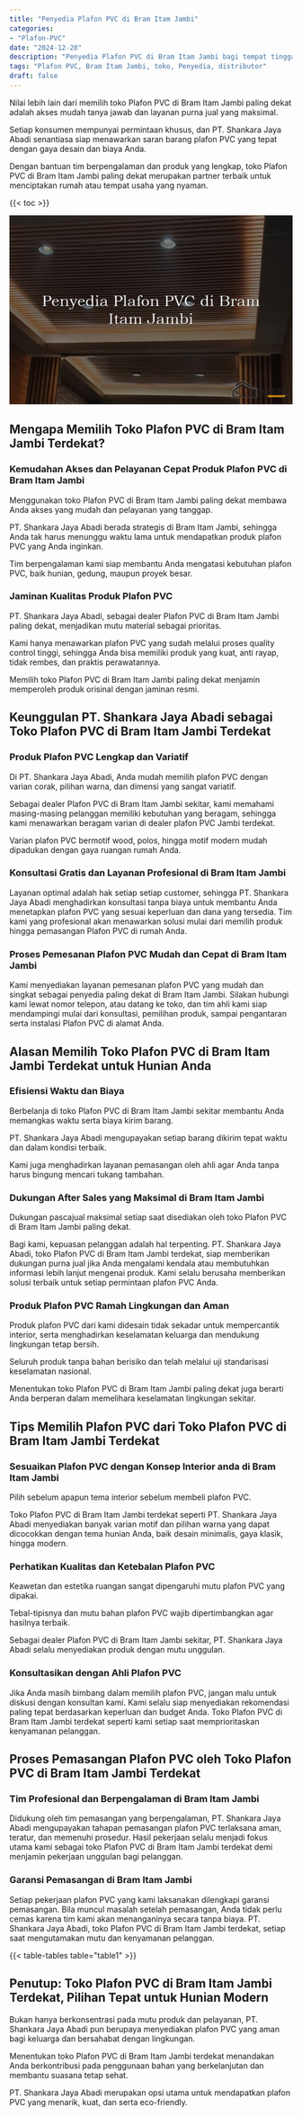 ```yaml
---
title: "Penyedia Plafon PVC di Bram Itam Jambi"
categories: 
- "Plafon-PVC"
date: "2024-12-28"
description: "Penyedia Plafon PVC di Bram Itam Jambi bagi tempat tinggal, kantor, serta toko. Plafon berkualitas, variasi motif, warna menarik, dengan layanan pemasangan ditangani oleh tenaga ahli ahli serta garansi resmi!|Layanan penjualan Plafon PVC di Bram Itam Jambi bagi kebutuhan rumah, perkantoran, maupun gerai, beserta material berkualitas dan pemasangan oleh tenaga ahli berpengalaman dan kepastian resmi.|Solusi Plafon PVC di Bram Itam Jambi yang andal untuk rumah, office, dan toko, dengan produk unggulan dan pemasangan dikerjakan oleh tenaga ahli ahli serta garansi resmi.|Penjualan Plafon PVC di Bram Itam Jambi untuk rumah, perkantoran, dan gerai, dengan material berkualitas dan instalasi oleh teknisi profesional, lengkap dengan garansi resmi.}"
tags: "Plafon PVC, Bram Itam Jambi, toko, Penyedia, distributor"
draft: false
---
```


Nilai lebih lain dari memilih toko Plafon PVC di Bram Itam Jambi paling dekat adalah akses mudah tanya jawab dan layanan purna jual yang maksimal.

Setiap konsumen mempunyai permintaan khusus, dan PT. Shankara Jaya Abadi senantiasa siap menawarkan saran barang plafon PVC yang tepat dengan gaya desain dan biaya Anda.

Dengan bantuan tim berpengalaman dan produk yang lengkap, toko Plafon PVC di Bram Itam Jambi paling dekat merupakan partner terbaik untuk menciptakan rumah atau tempat usaha yang nyaman.

{{< toc >}}

![Penyedia Plafon PVC di Bram Itam Jambi](/images/Plafon-PVC/Penyedia-Plafon-PVC-di-Bram-Itam-Jambi.png)


## Mengapa Memilih Toko Plafon PVC di Bram Itam Jambi Terdekat?

### Kemudahan Akses dan Pelayanan Cepat Produk Plafon PVC di Bram Itam Jambi

Menggunakan toko Plafon PVC di Bram Itam Jambi paling dekat membawa Anda akses yang mudah dan pelayanan yang tanggap.

PT. Shankara Jaya Abadi berada strategis di Bram Itam Jambi, sehingga Anda tak harus menunggu waktu lama untuk mendapatkan produk plafon PVC yang Anda inginkan.

Tim berpengalaman kami siap membantu Anda mengatasi kebutuhan plafon PVC, baik hunian, gedung, maupun proyek besar.

### Jaminan Kualitas Produk Plafon PVC

PT. Shankara Jaya Abadi, sebagai dealer Plafon PVC di Bram Itam Jambi paling dekat, menjadikan mutu material sebagai prioritas.

Kami hanya menawarkan plafon PVC yang sudah melalui proses quality control tinggi, sehingga Anda bisa memiliki produk yang kuat, anti rayap, tidak rembes, dan praktis perawatannya.

Memilih toko Plafon PVC di Bram Itam Jambi paling dekat menjamin memperoleh produk orisinal dengan jaminan resmi.

## Keunggulan PT. Shankara Jaya Abadi sebagai Toko Plafon PVC di Bram Itam Jambi Terdekat

### Produk Plafon PVC Lengkap dan Variatif

Di PT. Shankara Jaya Abadi, Anda mudah memilih plafon PVC dengan varian corak, pilihan warna, dan dimensi yang sangat variatif.

Sebagai dealer Plafon PVC di Bram Itam Jambi sekitar, kami memahami masing-masing pelanggan memiliki kebutuhan yang beragam, sehingga kami menawarkan beragam varian di dealer plafon PVC Jambi terdekat.

Varian plafon PVC bermotif wood, polos, hingga motif modern mudah dipadukan dengan gaya ruangan rumah Anda.

### Konsultasi Gratis dan Layanan Profesional di Bram Itam Jambi

Layanan optimal adalah hak setiap setiap customer, sehingga PT. Shankara Jaya Abadi menghadirkan konsultasi tanpa biaya untuk membantu Anda menetapkan plafon PVC yang sesuai keperluan dan dana yang tersedia. Tim kami yang profesional akan menawarkan solusi mulai dari memilih produk hingga pemasangan Plafon PVC di rumah Anda.

### Proses Pemesanan Plafon PVC Mudah dan Cepat di Bram Itam Jambi

Kami menyediakan layanan pemesanan plafon PVC yang mudah dan singkat sebagai penyedia paling dekat di Bram Itam Jambi. Silakan hubungi kami lewat nomor telepon, atau datang ke toko, dan tim ahli kami siap mendampingi mulai dari konsultasi, pemilihan produk, sampai pengantaran serta instalasi Plafon PVC di alamat Anda.

## Alasan Memilih Toko Plafon PVC di Bram Itam Jambi Terdekat untuk Hunian Anda

### Efisiensi Waktu dan Biaya

Berbelanja di toko Plafon PVC di Bram Itam Jambi sekitar membantu Anda memangkas waktu serta biaya kirim barang.

PT. Shankara Jaya Abadi mengupayakan setiap barang dikirim tepat waktu dan dalam kondisi terbaik.

Kami juga menghadirkan layanan pemasangan oleh ahli agar Anda tanpa harus bingung mencari tukang tambahan.

### Dukungan After Sales yang Maksimal di Bram Itam Jambi

Dukungan pascajual maksimal setiap saat disediakan oleh toko Plafon PVC di Bram Itam Jambi paling dekat.

Bagi kami, kepuasan pelanggan adalah hal terpenting. PT. Shankara Jaya Abadi, toko Plafon PVC di Bram Itam Jambi terdekat, siap memberikan dukungan purna jual jika Anda mengalami kendala atau membutuhkan informasi lebih lanjut mengenai produk. Kami selalu berusaha memberikan solusi terbaik untuk setiap permintaan plafon PVC Anda.

### Produk Plafon PVC Ramah Lingkungan dan Aman

Produk plafon PVC dari kami didesain tidak sekadar untuk mempercantik interior, serta menghadirkan keselamatan keluarga dan mendukung lingkungan tetap bersih.

Seluruh produk tanpa bahan berisiko dan telah melalui uji standarisasi keselamatan nasional.

Menentukan toko Plafon PVC di Bram Itam Jambi paling dekat juga berarti Anda berperan dalam memelihara keselamatan lingkungan sekitar.

## Tips Memilih Plafon PVC dari Toko Plafon PVC di Bram Itam Jambi Terdekat

### Sesuaikan Plafon PVC dengan Konsep Interior anda di Bram Itam Jambi

Pilih sebelum apapun tema interior sebelum membeli plafon PVC.

Toko Plafon PVC di Bram Itam Jambi terdekat seperti PT. Shankara Jaya Abadi menyediakan banyak varian motif dan pilihan warna yang dapat dicocokkan dengan tema hunian Anda, baik desain minimalis, gaya klasik, hingga modern.

### Perhatikan Kualitas dan Ketebalan Plafon PVC

Keawetan dan estetika ruangan sangat dipengaruhi mutu plafon PVC yang dipakai.

Tebal-tipisnya dan mutu bahan plafon PVC wajib dipertimbangkan agar hasilnya terbaik.

Sebagai dealer Plafon PVC di Bram Itam Jambi sekitar, PT. Shankara Jaya Abadi selalu menyediakan produk dengan mutu unggulan.

### Konsultasikan dengan Ahli Plafon PVC

Jika Anda masih bimbang dalam memilih plafon PVC, jangan malu untuk diskusi dengan konsultan kami. Kami selalu siap menyediakan rekomendasi paling tepat berdasarkan keperluan dan budget Anda. Toko Plafon PVC di Bram Itam Jambi terdekat seperti kami setiap saat memprioritaskan kenyamanan pelanggan.

## Proses Pemasangan Plafon PVC oleh Toko Plafon PVC di Bram Itam Jambi Terdekat

### Tim Profesional dan Berpengalaman di Bram Itam Jambi

Didukung oleh tim pemasangan yang berpengalaman, PT. Shankara Jaya Abadi mengupayakan tahapan pemasangan plafon PVC terlaksana aman, teratur, dan memenuhi prosedur. Hasil pekerjaan selalu menjadi fokus utama kami sebagai toko Plafon PVC di Bram Itam Jambi terdekat demi menjamin pekerjaan unggulan bagi pelanggan.

### Garansi Pemasangan di Bram Itam Jambi

Setiap pekerjaan plafon PVC yang kami laksanakan dilengkapi garansi pemasangan. Bila muncul masalah setelah pemasangan, Anda tidak perlu cemas karena tim kami akan menanganinya secara tanpa biaya. PT. Shankara Jaya Abadi, toko Plafon PVC di Bram Itam Jambi terdekat, setiap saat mengutamakan mutu dan kenyamanan pelanggan.

{{< table-tables table="table1" >}}

## Penutup: Toko Plafon PVC di Bram Itam Jambi Terdekat, Pilihan Tepat untuk Hunian Modern

Bukan hanya berkonsentrasi pada mutu produk dan pelayanan, PT. Shankara Jaya Abadi pun berupaya menyediakan plafon PVC yang aman bagi keluarga dan bersahabat dengan lingkungan.

Menentukan toko Plafon PVC di Bram Itam Jambi terdekat menandakan Anda berkontribusi pada penggunaan bahan yang berkelanjutan dan membantu suasana tetap sehat.

PT. Shankara Jaya Abadi merupakan opsi utama untuk mendapatkan plafon PVC yang menarik, kuat, dan serta eco-friendly.